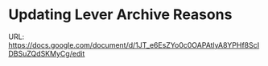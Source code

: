 # Updating Lever Archive Reasons

URL: https://docs.google.com/document/d/1JT_e6EsZYo0c0OAPAtlyA8YPHf8ScIDBSuZQdSKMyCg/edit
